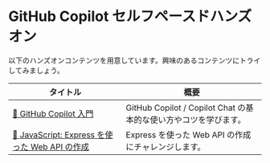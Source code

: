 # GitHub Copilot セルフペースドハンズオン

以下のハンズオンコンテンツを用意しています。興味のあるコンテンツにトライしてみましょう。


タイトル | 概要
--- | ---
[🧪 GitHub Copilot 入門](./fundamentals.md) | GitHub Copilot / Copilot Chat の基本的な使い方やコツを学びます。
[🧪 JavaScript: Express を使った Web API の作成](create-web-api.md) | Express を使った Web API の作成にチャレンジします。

